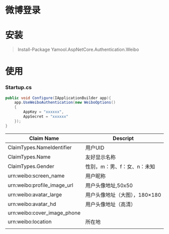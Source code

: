 微博登录
===

安装
===

> Install-Package Yamool.AspNetCore.Authentication.Weibo

使用
===

### Startup.cs

```c#
public void Configure(IApplicationBuilder app){
    app.UseWeiboAuthentication(new WeiboOptions()
    {
        AppKey = "xxxxxx",
        AppSecret = "xxxxxx"
    });
}
```

|Claim Name                   |Descript|
|--------------------------|----------------|
|ClaimTypes.NameIdentifier |用户UID|
|ClaimTypes.Name |友好显示名称|
|ClaimTypes.Gender |性别，m：男、f：女、n：未知|
|urn:weibo:screen_name |用户昵称|
|urn:weibo:profile_image_url|用户头像地址,50x50|
|urn:weibo:avatar_large|用户头像地址（大图），180×180|
|urn:weibo:avatar_hd|用户头像地址（高清）|
|urn:weibo:cover_image_phone||
|urn:weibo:location|所在地|
|||



